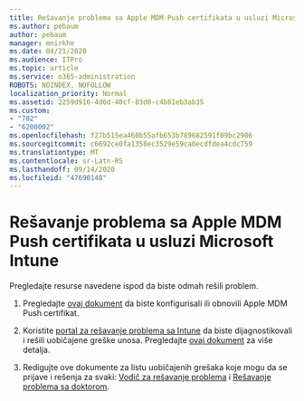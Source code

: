 ```yaml
---
title: Rešavanje problema sa Apple MDM Push certifikata u usluzi Microsoft Intune
ms.author: pebaum
author: pebaum
manager: mnirkhe
ms.date: 04/21/2020
ms.audience: ITPro
ms.topic: article
ms.service: o365-administration
ROBOTS: NOINDEX, NOFOLLOW
localization_priority: Normal
ms.assetid: 2259d916-4d6d-40cf-83d0-c4b81eb3ab35
ms.custom:
- "782"
- "6200002"
ms.openlocfilehash: f27b515ea460b55afb653b789682591f09bc2906
ms.sourcegitcommit: c6692ce0fa1358ec3529e59ca0ecdfdea4cdc759
ms.translationtype: MT
ms.contentlocale: sr-Latn-RS
ms.lasthandoff: 09/14/2020
ms.locfileid: "47690148"
---
```

# <a name="troubleshoot-issues-with-apple-mdm-push-certificate-in-microsoft-intune"></a>Rešavanje problema sa Apple MDM Push certifikata u usluzi Microsoft Intune

Pregledajte resurse navedene ispod da biste odmah rešili problem.
  
1. Pregledajte [ovaj dokument](https://docs.microsoft.com/intune/apple-mdm-push-certificate-get) da biste konfigurisali ili obnovili Apple MDM Push certifikat.

2. Koristite [portal za rešavanje problema sa Intune](https://devicemanagement.microsoft.com/#blade/Microsoft_Intune_DeviceSettings/TroubleshootBlade) da biste dijagnostikovali i rešili uobičajene greške unosa. Pregledajte [ovaj dokument](https://docs.microsoft.com/intune/help-desk-operators) za više detalja.

3. Redigujte ove dokumente za listu uobičajenih grešaka koje mogu da se prijave i rešenja za svaki: [Vodič za rešavanje problema](https://support.microsoft.com/help/4039809/troubleshooting-ios-device-enrollment-in-intune) i [Rešavanje problema sa doktorom](https://docs.microsoft.com/intune-classic/troubleshoot/troubleshoot-device-enrollment-in-intune).
